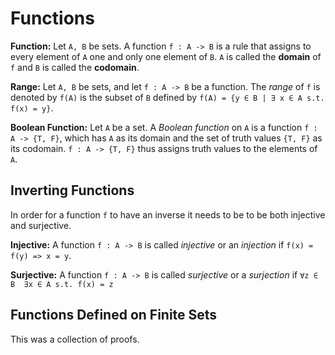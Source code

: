 # Functions

**Function:** Let `A, B` be sets. A function `f : A -> B` is a rule that assigns to every element of `A` one and only one element of `B`. `A` is called the **domain** of `f` and `B` is called the **codomain**.

**Range:** Let `A, B` be sets, and let `f : A -> B` be a function. The *range* of `f` is denoted by `f(A)` is the subset of `B` defined by `f(A) = {y ∈ B | ∃ x ∈ A s.t. f(x) = y}`.

**Boolean Function:** Let `A` be a set. A *Boolean function* on `A` is a function `f : A -> {T, F}`, which has `A` as its domain and the set of truth values `{T, F}` as its codomain. `f : A -> {T, F}` thus assigns truth values to the elements of `A`.

## Inverting Functions
In order for a function `f` to have an inverse it needs to be to be both injective and surjective.

**Injective:** A function `f : A -> B` is called *injective* or an *injection* if `f(x) = f(y) => x = y`.

**Surjective:** A function `f : A -> B` is called *surjective* or a *surjection* if `∀z ∈ B  ∃x ∈ A s.t. f(x) = z`

## Functions Defined on Finite Sets
This was a collection of proofs.
